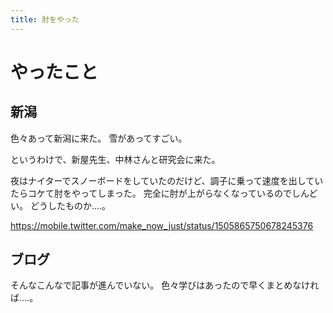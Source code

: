 ```yaml
---
title: 肘をやった
---
```


# やったこと

## 新潟

色々あって新潟に来た。
雪があってすごい。

というわけで、新屋先生、中林さんと研究会に来た。

夜はナイターでスノーボードをしていたのだけど、調子に乗って速度を出していたらコケて肘をやってしまった。
完全に肘が上がらなくなっているのでしんどい。
どうしたものか‥‥。

<https://mobile.twitter.com/make_now_just/status/1505865750678245376>

## ブログ

そんなこんなで記事が進んでいない。
色々学びはあったので早くまとめなければ‥‥。
